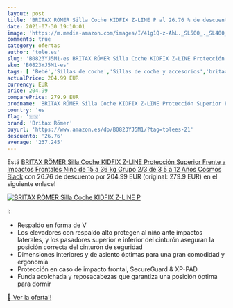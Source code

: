 ```yaml
---
layout: post
title: 'BRITAX RÖMER Silla Coche KIDFIX Z-LINE P al 26.76 % de descuento'
date: 2021-07-30 19:10:01
image: 'https://m.media-amazon.com/images/I/41g1Q-z-AhL._SL500_._SL400_.jpg'
comments: true
category: ofertas
author: 'tole.es'
slug: 'B0823YJ5M1-es BRITAX RÖMER Silla Coche KIDFIX Z-LINE Protección Superior...'
sku: 'B0823YJ5M1-es'
tags: [ 'Bebé','Sillas de coche','Sillas de coche y accesorios','britax römer','römer', ]
actualPrice: 204.99 EUR
currency: EUR
price: 204.99
comparePrice: 279.9 EUR
prodname: 'BRITAX RÖMER Silla Coche KIDFIX Z-LINE Protección Superior Frente a Impactos Frontales Niño de 15 a 36 kg Grupo 2/3 de 3 5 a 12 Años  Cosmos Black'
country: 'es'
flag: '🇪🇸'
brand: 'Britax Römer'
buyurl: 'https://www.amazon.es/dp/B0823YJ5M1/?tag=tolees-21'
descuento: '26.76'
average: '237.245'
---
```


Está [BRITAX RÖMER Silla Coche KIDFIX Z-LINE Protección Superior Frente a Impactos Frontales Niño de 15 a 36 kg Grupo 2/3 de 3 5 a 12 Años  Cosmos Black](https://www.amazon.es/dp/B0823YJ5M1/?tag=tolees-21) con 26.76 de descuento por 204.99 EUR (original: 279.9 EUR) en el siguiente enlace!

[![BRITAX RÖMER Silla Coche KIDFIX Z-LINE P](https://m.media-amazon.com/images/I/41g1Q-z-AhL._SL500_._SL400_.jpg)](https://www.amazon.es/dp/B0823YJ5M1/?tag=tolees-21)

ℹ️:

- Respaldo en forma de V
- Los elevadores con respaldo alto protegen al niño ante impactos laterales, y los pasadores superior e inferior del cinturón aseguran la posición correcta del cinturón de seguridad
- Dimensiones interiores y de asiento óptimas para una gran comodidad y ergonomía
- Protección en caso de impacto frontal, SecureGuard & XP-PAD
- Funda acolchada y reposacabezas que garantiza una posición óptima para dormir

[🛒 Ver la oferta!!](https://www.amazon.es/dp/B0823YJ5M1/?tag=tolees-21)
